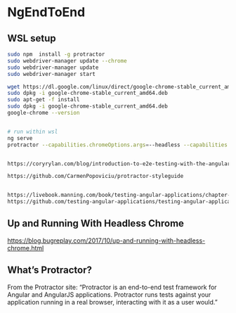 # NgEndToEnd

## WSL setup

```bash
sudo npm  install -g protractor
sudo webdriver-manager update --chrome
sudo webdriver-manager update
sudo webdriver-manager start

wget https://dl.google.com/linux/direct/google-chrome-stable_current_amd64.deb
sudo dpkg -i google-chrome-stable_current_amd64.deb
sudo apt-get -f install
sudo dpkg -i google-chrome-stable_current_amd64.deb
google-chrome --version


# run within wsl
ng serve
protractor --capabilities.chromeOptions.args=--headless --capabilities.chromeOptions.args=--no-sandbox protractor.conf.js


https://coryrylan.com/blog/introduction-to-e2e-testing-with-the-angular-cli-and-protractor

https://github.com/CarmenPopoviciu/protractor-styleguide


https://livebook.manning.com/book/testing-angular-applications/chapter-10/
https://github.com/testing-angular-applications/testing-angular-applications/tree/master/chapter10
```

## Up and Running With Headless Chrome

https://blog.bugreplay.com/2017/10/up-and-running-with-headless-chrome.html

## What’s Protractor?

From the Protractor site: “Protractor is an end-to-end test framework for Angular and AngularJS applications. Protractor runs tests against your application running in a real browser, interacting with it as a user would.”
